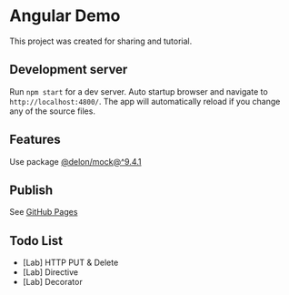 # Angular Demo

This project was created for sharing and tutorial.

## Development server

Run `npm start` for a dev server. Auto startup browser and navigate to `http://localhost:4800/`. The app will automatically reload if you change any of the source files.

## Features

Use package [@delon/mock@^9.4.1](https://www.npmjs.com/package/@delon/mock/v/9.4.1)

## Publish

See [GitHub Pages](https://hollyliang.github.io/me/)

## Todo List

- [Lab] HTTP PUT & Delete
- [Lab] Directive
- [Lab] Decorator
